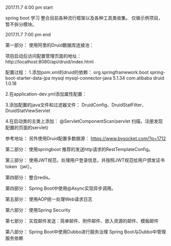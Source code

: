 2017.11.7  4:00 pm start

spring boot 学习
整合目前各种流行框架以及各种工具类收集。
仅做示例项目，暂不拆分模块。

2017.11.7  7:00 pm end

第一部分：
使用阿里的Druid数据库连接池：

项目启动后访问配置管理页面的地址：
http://localhost:8080/api/druid/index.html

配置过程：
1.添加pom.xml的druid的依赖：
        <dependency>
            <groupId>org.springframework.boot</groupId>
            <artifactId>spring-boot-starter-data-jpa</artifactId>
        </dependency>
        <!--mysql数据库驱动-->
        <dependency>
            <groupId>mysql</groupId>
            <artifactId>mysql-connector-java</artifactId>
            <version>5.1.34</version>
        </dependency>
        <!--druid数据库连接池  优秀的连接池-->
        <dependency>
            <groupId>com.alibaba</groupId>
            <artifactId>druid</artifactId>
            <version>1.0.18</version>
        </dependency>
        
2.在application-dev.yml添加属性配置：

3.添加配置的java文件和过滤器文件：
    DruidConfig、DruidStatFilter、DruidStatViewServlet
    
4.在启动类的主类上添加：
    @ServletComponentScan(servlet 扫描，注册发现配置的页面的servlet)

参考地址：
另外使用Druid配置多数据源：
https://www.bysocket.com/?p=1712


第二部分：
使用springboot 推荐的发送http请求的RestTemplateConfig。

第三部分：
使用JWT规范，处理用户登录信息，并按照JWT规范给用户颁发证书token（jwt）。

第四部分：
整合redis。

第四部分：
Spring Boot中使用@Async实现异步调用。

第五部分：
使用AOP统一处理Web请求日志

第六部分：
使用Spring Security

第七部分：
实现邮件发送：简单邮件、附件邮件、嵌入资源的邮件、模板邮件

第八部分：
Spring Boot中使用Dubbo进行服务治理
Spring Boot与Dubbo中管理服务依赖









